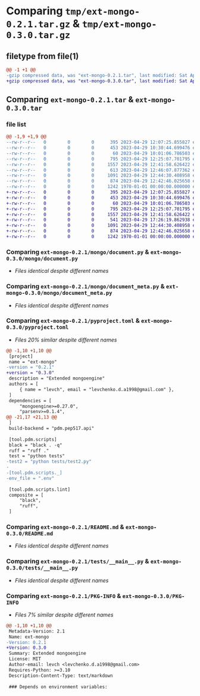 # Comparing `tmp/ext-mongo-0.2.1.tar.gz` & `tmp/ext-mongo-0.3.0.tar.gz`

## filetype from file(1)

```diff
@@ -1 +1 @@
-gzip compressed data, was "ext-mongo-0.2.1.tar", last modified: Sat Apr 29 12:46:13 2023, max compression
+gzip compressed data, was "ext-mongo-0.3.0.tar", last modified: Sat Apr 29 17:26:34 2023, max compression
```

## Comparing `ext-mongo-0.2.1.tar` & `ext-mongo-0.3.0.tar`

### file list

```diff
@@ -1,9 +1,9 @@
--rw-r--r--   0        0        0      395 2023-04-29 12:07:25.855827 ext-mongo-0.2.1/mongo/__init__.py
--rw-r--r--   0        0        0      453 2023-04-29 10:30:44.699476 ext-mongo-0.2.1/mongo/connect.py
--rw-r--r--   0        0        0       60 2023-04-29 10:01:06.786503 ext-mongo-0.2.1/mongo/deps.py
--rw-r--r--   0        0        0      795 2023-04-29 12:25:07.701795 ext-mongo-0.2.1/mongo/document.py
--rw-r--r--   0        0        0     1557 2023-04-29 12:41:58.626422 ext-mongo-0.2.1/mongo/document_meta.py
--rw-r--r--   0        0        0      613 2023-04-29 12:46:07.877362 ext-mongo-0.2.1/pyproject.toml
--rw-r--r--   0        0        0     1091 2023-04-29 12:44:30.408958 ext-mongo-0.2.1/README.md
--rw-r--r--   0        0        0      874 2023-04-29 12:42:46.025658 ext-mongo-0.2.1/tests/__main__.py
--rw-r--r--   0        0        0     1242 1970-01-01 00:00:00.000000 ext-mongo-0.2.1/PKG-INFO
+-rw-r--r--   0        0        0      395 2023-04-29 12:07:25.855827 ext-mongo-0.3.0/mongo/__init__.py
+-rw-r--r--   0        0        0      453 2023-04-29 10:30:44.699476 ext-mongo-0.3.0/mongo/connect.py
+-rw-r--r--   0        0        0       60 2023-04-29 10:01:06.786503 ext-mongo-0.3.0/mongo/deps.py
+-rw-r--r--   0        0        0      795 2023-04-29 12:25:07.701795 ext-mongo-0.3.0/mongo/document.py
+-rw-r--r--   0        0        0     1557 2023-04-29 12:41:58.626422 ext-mongo-0.3.0/mongo/document_meta.py
+-rw-r--r--   0        0        0      541 2023-04-29 17:26:19.862938 ext-mongo-0.3.0/pyproject.toml
+-rw-r--r--   0        0        0     1091 2023-04-29 12:44:30.408958 ext-mongo-0.3.0/README.md
+-rw-r--r--   0        0        0      874 2023-04-29 12:42:46.025658 ext-mongo-0.3.0/tests/__main__.py
+-rw-r--r--   0        0        0     1242 1970-01-01 00:00:00.000000 ext-mongo-0.3.0/PKG-INFO
```

### Comparing `ext-mongo-0.2.1/mongo/document.py` & `ext-mongo-0.3.0/mongo/document.py`

 * *Files identical despite different names*

### Comparing `ext-mongo-0.2.1/mongo/document_meta.py` & `ext-mongo-0.3.0/mongo/document_meta.py`

 * *Files identical despite different names*

### Comparing `ext-mongo-0.2.1/pyproject.toml` & `ext-mongo-0.3.0/pyproject.toml`

 * *Files 20% similar despite different names*

```diff
@@ -1,10 +1,10 @@
 [project]
 name = "ext-mongo"
-version = "0.2.1"
+version = "0.3.0"
 description = "Extended mongoengine"
 authors = [
     { name = "levch", email = "levchenko.d.a1998@gmail.com" },
 ]
 dependencies = [
     "mongoengine>=0.27.0",
     "parsenv>=0.1.4",
@@ -21,17 +21,13 @@
 ]
 build-backend = "pdm.pep517.api"
 
 [tool.pdm.scripts]
 black = "black . -q"
 ruff = "ruff ."
 test = "python tests"
-test2 = "python tests/test2.py"
-
-[tool.pdm.scripts._]
-env_file = ".env"
 
 [tool.pdm.scripts.lint]
 composite = [
     "black",
     "ruff",
 ]
```

### Comparing `ext-mongo-0.2.1/README.md` & `ext-mongo-0.3.0/README.md`

 * *Files identical despite different names*

### Comparing `ext-mongo-0.2.1/tests/__main__.py` & `ext-mongo-0.3.0/tests/__main__.py`

 * *Files identical despite different names*

### Comparing `ext-mongo-0.2.1/PKG-INFO` & `ext-mongo-0.3.0/PKG-INFO`

 * *Files 7% similar despite different names*

```diff
@@ -1,10 +1,10 @@
 Metadata-Version: 2.1
 Name: ext-mongo
-Version: 0.2.1
+Version: 0.3.0
 Summary: Extended mongoengine
 License: MIT
 Author-email: levch <levchenko.d.a1998@gmail.com>
 Requires-Python: >=3.10
 Description-Content-Type: text/markdown
 
 ### Depends on environment variables:
```


